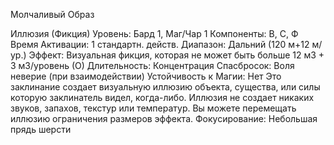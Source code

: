 
Молчаливый Образ

Иллюзия (Фикция)
Уровень: Бард 1, Маг/Чар 1
Компоненты: В, С, Ф
Время Активации: 1 стандартн. действ.
Диапазон: Дальний (120 м+12 м/ур.)
Эффект: Визуальная фикция, которая не
может быть больше 12 м3 + 3 м3/уровень
(О)
Длительность: Концентрация
Спасбросок: Воля неверие (при
взаимодействии)
Устойчивость к Магии: Нет
Это заклинание создает визуальную иллюзию объекта, существа, или силы которую заклинатель видел, когда-либо.
Иллюзия не создает никаких звуков,
запахов, текстур или температур. Вы
можете перемещать иллюзию ограничения размеров эффекта.
Фокусирование: Небольшая прядь
шерсти